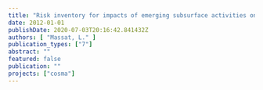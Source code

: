 ```yaml
---
title: "Risk inventory for impacts of emerging subsurface activities on groundwater"
date: 2012-01-01
publishDate: 2020-07-03T20:16:42.841432Z
authors: [ "Massat, L." ]
publication_types: ["7"]
abstract: ""
featured: false
publication: ""
projects: ["cosma"]
---
```


